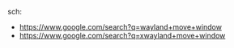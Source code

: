 sch:
- https://www.google.com/search?q=wayland+move+window
- https://www.google.com/search?q=xwayland+move+window
